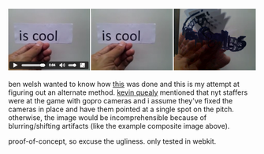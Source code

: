 ![](ugly-composite.jpg)

ben welsh wanted to know how [this](http://www.nytimes.com/interactive/2014/06/19/sports/worldcup/goals-from-uruguay-vs-england.html) was done and this is my attempt at figuring out an alternate method. [kevin quealy](https://twitter.com/KevinQ/) mentioned that nyt staffers were at the game with gopro cameras and i assume they've fixed the cameras in place and have them pointed at a single spot on the pitch. otherwise, the image would be incomprehensible because of blurring/shifting artifacts (like the example composite image above).

proof-of-concept, so excuse the ugliness. only tested in webkit. 
